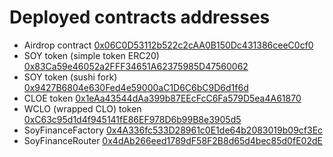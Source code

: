# Deployed contracts addresses

- Airdrop contract [0x06C0D53112b522c2cAA0B150Dc431386ceeC0cf0](https://explorer.callisto.network/address/0x06C0D53112b522c2cAA0B150Dc431386ceeC0cf0/contracts)
- SOY token (simple token ERC20) [0x83Ca59e46052a2FFF34651A62375985D47560062](https://explorer.callisto.network/address/0x83Ca59e46052a2FFF34651A62375985D47560062/contracts)
- SOY token (sushi fork) [0x9427B6804e630Fed4e59000aC1D6C6bC9D6d1f6d](https://explorer.callisto.network/address/0x9427B6804e630Fed4e59000aC1D6C6bC9D6d1f6d/contracts)
- CLOE token [0x1eAa43544dAa399b87EEcFcC6Fa579D5ea4A61870](https://explorer.callisto.network/address/0x1eAa43544dAa399b87EEcFcC6Fa579D5ea4A6187/contracts)
- WCLO (wrapped CLO) token [0xC63c95d1d4f945141fE86EF978D6b99B8e3905d5](https://explorer.callisto.network/tokens/0xC63c95d1d4f945141fE86EF978D6b99B8e3905d5/contracts)
- SoyFinanceFactory [0x4A336fc533D28961c0E1de64b2083019b09cf3Ec](https://explorer.callisto.network/address/0x4A336fc533D28961c0E1de64b2083019b09cf3Ec/contracts)
- SoyFinanceRouter [0x4dAb266eed1789dF58F2B8d65d4bec85d0fE02dE](https://explorer.callisto.network/address/0x4dAb266eed1789dF58F2B8d65d4bec85d0fE02dE/contracts)
